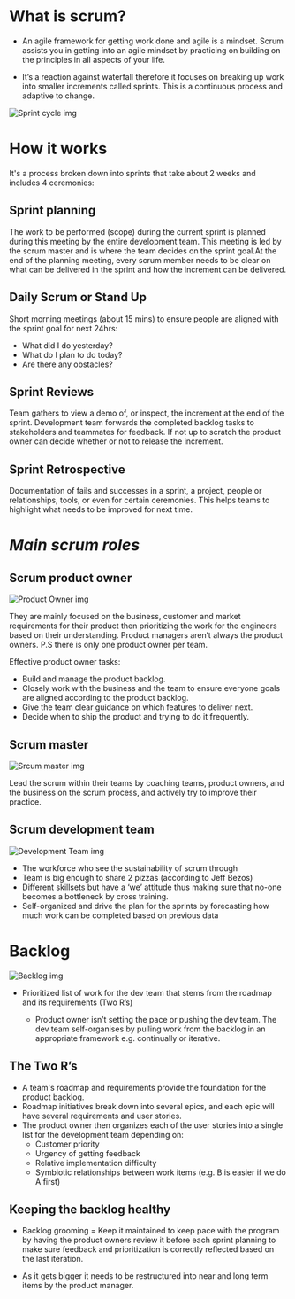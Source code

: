 # **What is scrum?**

* An agile framework for getting work done and agile is a mindset. Scrum assists you in getting into an agile   mindset by practicing on building on the principles in all aspects of your life.

* It’s a reaction against waterfall therefore it focuses on breaking up work into smaller increments called sprints. This is a continuous process and adaptive to change.

![Sprint cycle img](https://wac-cdn.atlassian.com/dam/jcr:14abbbfb-5870-4c24-8b26-c5a56b25de59/scrum_process_atlassian.svg?cdnVersion=1000)


# **How it works**
It's a process broken down into sprints that take about 2 weeks and includes 4 ceremonies:

## Sprint planning

The work to be performed (scope) during the current sprint is planned during this meeting by the entire development team. This meeting is led by the scrum master and is where the team decides on the sprint goal.At the end of the planning meeting, every scrum member needs to be clear on what can be delivered in the sprint and how the increment can be delivered.

## Daily Scrum or Stand Up

Short morning meetings (about 15 mins) to ensure people are aligned with the sprint goal for next 24hrs:
- What did I do yesterday?
- What do I plan to do today?
- Are there any obstacles?

## Sprint Reviews
Team gathers to view a demo of, or inspect, the increment at the end of the sprint. Development team forwards the completed backlog tasks to stakeholders and teammates for feedback. If not up to scratch the product owner can decide whether or not to release the increment.

## Sprint Retrospective

Documentation of fails and successes in a sprint, a project, people or relationships, tools, or even for certain ceremonies. This helps teams to highlight what needs to be improved for next time.

# *Main scrum roles*

## Scrum product owner

![Product Owner img](https://wac-cdn.atlassian.com/dam/jcr:e65c7b56-55e3-47e5-8e6b-ba80afa95a0f/Scrum-Product%20Owner-revised.png?cdnVersion=1000)

They are mainly focused on the business, customer and market requirements for their product then prioritizing the work for the engineers based on their understanding. Product managers aren’t always the product owners. P.S there is only one product owner per team. 

Effective product owner tasks:

* Build and manage the product backlog.
* Closely work with the business and the team to ensure everyone goals are aligned according to the product backlog.
* Give the team clear guidance on which features to deliver next.
* Decide when to ship the product and trying to do it frequently.
 
## Scrum master

![Srcum master img](https://wac-cdn.atlassian.com/dam/jcr:98d24faa-dd1e-4563-b389-85dc58b13b77/Scrum-Master-revised.png?cdnVersion=1000)

Lead the scrum within their teams by coaching teams, product owners, and the business on the scrum process, and actively try to improve their practice.

## Scrum development team

![Development Team img](https://wac-cdn.atlassian.com/dam/jcr:f085fea0-5149-4b9a-9fe1-7e9fd32dc0da/Scrum-Development%20team-revised.png?cdnVersion=1000)

* The workforce who see the sustainability of scrum through
* Team is big enough to share 2 pizzas (according to Jeff Bezos)
* Different skillsets but have a ‘we’ attitude thus making sure that no-one becomes a bottleneck by cross training. 
* Self-organized and drive the plan for the sprints by forecasting how much work can be completed based on previous data 

# **Backlog**

![Backlog img](https://external-content.duckduckgo.com/iu/?u=https%3A%2F%2Fdbcms.s3.amazonaws.com%2Fdevbridgecom%2Fbcms%2Fimage%2F16ded07f8edc4a0c911ae16c511ef241%2FScrumBacklog.jpg&f=1&nofb=1)

* Prioritized list of work for the dev team that stems from the roadmap and its requirements (Two R’s)

    * Product owner isn’t setting the pace or pushing the dev team. The dev team self-organises by pulling work from the backlog in an appropriate framework e.g. continually or iterative. 

## The Two R’s

* A team's roadmap and requirements provide the foundation for the product backlog.
* Roadmap initiatives break down into several epics, and each epic will have several requirements and user stories.
* The product owner then organizes each of the user stories into a single list for the development team depending on:
    * Customer priority
    * Urgency of getting feedback
    * Relative implementation difficulty
    * Symbiotic relationships between work items (e.g. B is easier if we do A first)

## Keeping the backlog healthy

* Backlog grooming = Keep it maintained to keep pace with the program by having the product owners review it before each sprint   planning to make sure feedback and prioritization is correctly reflected based on the last iteration.

* As it gets bigger it needs to be restructured into near and long term items by the product manager.












<!-- ## Welcome to GitHub Pages

You can use the [editor on GitHub](https://github.com/Ewutarek/my-website-about-scrum/edit/master/README.md) to maintain and preview the content for your website in Markdown files.

Whenever you commit to this repository, GitHub Pages will run [Jekyll](https://jekyllrb.com/) to rebuild the pages in your site, from the content in your Markdown files.

### Markdown

Markdown is a lightweight and easy-to-use syntax for styling your writing. It includes conventions for

```markdown
Syntax highlighted code block

# Header 1
## Header 2
### Header 3

- Bulleted
- List

1. Numbered
2. List

**Bold** and _Italic_ and `Code` text

[Link](url) and ![Image](src)
```

For more details see [GitHub Flavored Markdown](https://guides.github.com/features/mastering-markdown/).

### Jekyll Themes

Your Pages site will use the layout and styles from the Jekyll theme you have selected in your [repository settings](https://github.com/Ewutarek/my-website-about-scrum/settings). The name of this theme is saved in the Jekyll `_config.yml` configuration file.

### Support or Contact

Having trouble with Pages? Check out our [documentation](https://help.github.com/categories/github-pages-basics/) or [contact support](https://github.com/contact) and we’ll help you sort it out. -->
